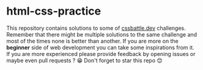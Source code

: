 # html-css-practice

This repository contains solutions to some of [cssbattle.dev](https://cssbattle.dev) challenges. 
Remember that there might be multiple solutions to the same challenge and most of the times none is better than another.
If you are more on the **beginner** side of web development you can take some inspirations from it. If you are more experienced please provide feedback 
by opening issues or maybe even pull requests ? 😁 
Don't forget to star this repo 😊 
